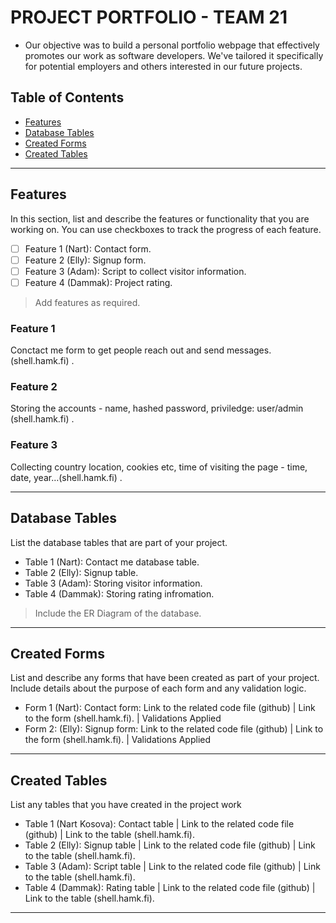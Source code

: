 # PROJECT PORTFOLIO - TEAM 21

- Our objective was to build a personal portfolio webpage that effectively promotes our work as software developers. We've tailored it specifically for potential employers and others interested in our future projects.

## Table of Contents
- [Features](#features)
- [Database Tables](#database-tables)
- [Created Forms](#created-forms)
- [Created Tables](#created-tables)

---

## Features

In this section, list and describe the features or functionality that you are working on. You can use checkboxes to track the progress of each feature.

- [ ] Feature 1 (Nart): Contact form. 
- [ ] Feature 2 (Elly): Signup form.
- [ ] Feature 3 (Adam): Script to collect visitor information.
- [ ] Feature 4 (Dammak): Project rating.

> Add features as required. 

### Feature 1

Conctact me form to get people reach out and send messages. (shell.hamk.fi) .

### Feature 2

Storing the accounts - name, hashed password, priviledge: user/admin (shell.hamk.fi) .

### Feature 3

Collecting country location, cookies etc, time of visiting the page - time, date, year…(shell.hamk.fi) .

---

## Database Tables

List the database tables that are part of your project. 

- Table 1 (Nart): Contact me database table. 
- Table 2 (Elly): Signup table.
- Table 3 (Adam):  Storing visitor information.
- Table 4 (Dammak): Storing rating infromation.

> Include the ER Diagram of the database. 

---

## Created Forms

List and describe any forms that have been created as part of your project. Include details about the purpose of each form and any validation logic.

- Form 1 (Nart): Contact form: Link to the related code file (github) | Link to the form (shell.hamk.fi). | Validations Applied
- Form 2: (Elly): Signup form: Link to the related code file (github) | Link to the form (shell.hamk.fi).  | Validations Applied

---

## Created Tables

List any tables that you have created in the project work

- Table 1 (Nart Kosova): Contact table | Link to the related code file (github) | Link to the table (shell.hamk.fi).
- Table 2 (Elly): Signup table | Link to the related code file (github) | Link to the table (shell.hamk.fi).
- Table 3 (Adam): Script table | Link to the related code file (github) | Link to the table (shell.hamk.fi).
- Table 4 (Dammak): Rating table | Link to the related code file (github) | Link to the table (shell.hamk.fi).

---
